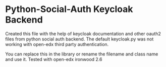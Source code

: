 ﻿# Python-Social-Auth Keycloak BackendCreated this file with the help of keycloak documentation and other oauth2 files from python social auth backend. The default keycloak.py was not working with open-edx third party authentication.You can replace this in the library or rename the filename and class name and use it. Tested with open-edx ironwood 2.6